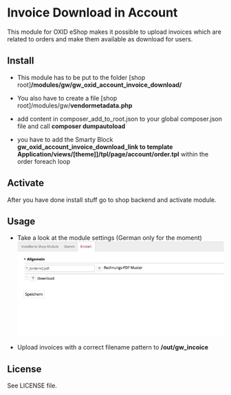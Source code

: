 # Invoice Download in Account

This module for OXID eShop makes it possible to upload invoices which are related to orders and make them available as download for users.

## Install
- This module has to be put to the folder
\[shop root\]**/modules/gw/gw_oxid_account_invoice_download/**

- You also have to create a file
\[shop root\]/modules/gw/**vendormetadata.php**

- add content in composer_add_to_root.json to your global composer.json file and call **composer dumpautoload**

- you have to add the Smarty Block **gw_oxid_account_invoice_download_link to template** **Application/views/[theme]]/tpl/page/account/order.tpl** within the order foreach loop

## Activate
After you have done install stuff go to shop backend and activate module.

## Usage
- Take a look at the module settings (German only for the moment)
![Screenshot of Backend Settings](https://raw.githubusercontent.com/livelongandprosper/gw_oxid_account_invoice_download/master/_screenshot_settings.jpeg)

- Upload invoices with a correct filename pattern to **/out/gw_incoice**

## License
See LICENSE file.
